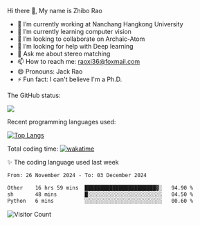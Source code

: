 Hi there 👋, My name is Zhibo Rao
- 🔭 I’m currently working at Nanchang Hangkong University
- 🌱 I’m currently learning computer vision
- 👯 I’m looking to collaborate on Archaic-Atom
- 🤔 I’m looking for help with Deep learning
- 💬 Ask me about stereo matching
- 📫 How to reach me: raoxi36@foxmail.com
- 😄 Pronouns: Jack Rao
- ⚡ Fun fact: I can't believe I'm a Ph.D.

The GitHub status:

![](https://github-readme-stats.vercel.app/api?username=ZhiboRao)

Recent programming languages used:

[![Top Langs](https://github-readme-stats.vercel.app/api/top-langs/?username=ZhiboRao&layout=compact)](https://github.com/anuraghazra/github-readme-stats)

Total coding time: [![wakatime](https://wakatime.com/badge/user/51ec5ec7-4742-4243-9eea-732ade32c0b7.svg)](https://wakatime.com/@51ec5ec7-4742-4243-9eea-732ade32c0b7)

✨ The coding language used last week 
<!--START_SECTION:waka-->

```txt
From: 26 November 2024 - To: 03 December 2024

Other    16 hrs 59 mins  ███████████████████████▓░   94.90 %
sh       48 mins         █░░░░░░░░░░░░░░░░░░░░░░░░   04.50 %
Python   6 mins          ░░░░░░░░░░░░░░░░░░░░░░░░░   00.60 %
```

<!--END_SECTION:waka-->

![Visitor Count](https://profile-counter.glitch.me/Raohaocheng/count.svg)

